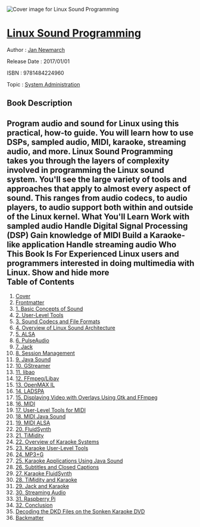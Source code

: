 ![Cover image for Linux Sound Programming](https://imgdetail.ebookreading.net/cover/cover/system_admin/EB9781484224960.jpg)

[Linux Sound Programming](https://ebookreading.net/view/book/Linux+Sound+Programming-EB9781484224960_1.html "Linux Sound Programming")
====================================================================================================================

Author : [Jan Newmarch](https://ebookreading.net/search/author/Jan+Newmarch)

Release Date : 2017/01/01

ISBN : 9781484224960

Topic : [System Administration](https://ebookreading.net/search/category/system-administration)

Book Description
-----------------

 Program audio and sound for Linux using this practical, how-to guide. You will learn how to use DSPs, sampled audio, MIDI, karaoke, streaming audio, and more. Linux Sound Programming takes you through the layers of complexity involved in programming the Linux sound system. You'll see the large variety of tools and approaches that apply to almost every aspect of sound. This ranges from audio codecs, to audio players, to audio support both within and outside of the Linux kernel.
What You'll Learn
Work with sampled audio
Handle Digital Signal Processing (DSP)
Gain knowledge of MIDI
Build a Karaoke-like application
Handle streaming audio
Who This Book Is For
Experienced Linux users and programmers interested in doing multimedia with Linux.
        Show and hide more                
Table of Contents
-----------------

1. [Cover](https://ebookreading.net/view/book/Linux+Sound+Programming-EB9781484224960_1.html)
1. [Frontmatter](https://ebookreading.net/view/book/Linux+Sound+Programming-EB9781484224960_2.html)
1. [1. Basic Concepts of Sound](https://ebookreading.net/view/book/Linux+Sound+Programming-EB9781484224960_3.html)
1. [2. User-Level Tools](https://ebookreading.net/view/book/Linux+Sound+Programming-EB9781484224960_4.html)
1. [3. Sound Codecs and File Formats](https://ebookreading.net/view/book/Linux+Sound+Programming-EB9781484224960_5.html)
1. [4. Overview of Linux Sound Architecture](https://ebookreading.net/view/book/Linux+Sound+Programming-EB9781484224960_6.html)
1. [5. ALSA](https://ebookreading.net/view/book/Linux+Sound+Programming-EB9781484224960_7.html)
1. [6. PulseAudio](https://ebookreading.net/view/book/Linux+Sound+Programming-EB9781484224960_8.html)
1. [7. Jack](https://ebookreading.net/view/book/Linux+Sound+Programming-EB9781484224960_9.html)
1. [8. Session Management](https://ebookreading.net/view/book/Linux+Sound+Programming-EB9781484224960_10.html)
1. [9. Java Sound](https://ebookreading.net/view/book/Linux+Sound+Programming-EB9781484224960_11.html)
1. [10. GStreamer](https://ebookreading.net/view/book/Linux+Sound+Programming-EB9781484224960_12.html)
1. [11. libao](https://ebookreading.net/view/book/Linux+Sound+Programming-EB9781484224960_13.html)
1. [12. FFmpeg/Libav](https://ebookreading.net/view/book/Linux+Sound+Programming-EB9781484224960_14.html)
1. [13. OpenMAX IL](https://ebookreading.net/view/book/Linux+Sound+Programming-EB9781484224960_15.html)
1. [14. LADSPA](https://ebookreading.net/view/book/Linux+Sound+Programming-EB9781484224960_16.html)
1. [15. Displaying Video with Overlays Using Gtk and FFmpeg](https://ebookreading.net/view/book/Linux+Sound+Programming-EB9781484224960_17.html)
1. [16. MIDI](https://ebookreading.net/view/book/Linux+Sound+Programming-EB9781484224960_18.html)
1. [17. User-Level Tools for MIDI](https://ebookreading.net/view/book/Linux+Sound+Programming-EB9781484224960_19.html)
1. [18. MIDI Java Sound](https://ebookreading.net/view/book/Linux+Sound+Programming-EB9781484224960_20.html)
1. [19. MIDI ALSA](https://ebookreading.net/view/book/Linux+Sound+Programming-EB9781484224960_21.html)
1. [20. FluidSynth](https://ebookreading.net/view/book/Linux+Sound+Programming-EB9781484224960_22.html)
1. [21. TiMidity](https://ebookreading.net/view/book/Linux+Sound+Programming-EB9781484224960_23.html)
1. [22. Overview of Karaoke Systems](https://ebookreading.net/view/book/Linux+Sound+Programming-EB9781484224960_24.html)
1. [23. Karaoke User-Level Tools](https://ebookreading.net/view/book/Linux+Sound+Programming-EB9781484224960_25.html)
1. [24. MP3+G](https://ebookreading.net/view/book/Linux+Sound+Programming-EB9781484224960_26.html)
1. [25. Karaoke Applications Using Java Sound](https://ebookreading.net/view/book/Linux+Sound+Programming-EB9781484224960_27.html)
1. [26. Subtitles and Closed Captions](https://ebookreading.net/view/book/Linux+Sound+Programming-EB9781484224960_28.html)
1. [27. Karaoke FluidSynth](https://ebookreading.net/view/book/Linux+Sound+Programming-EB9781484224960_29.html)
1. [28. TiMidity and Karaoke](https://ebookreading.net/view/book/Linux+Sound+Programming-EB9781484224960_30.html)
1. [29. Jack and Karaoke](https://ebookreading.net/view/book/Linux+Sound+Programming-EB9781484224960_31.html)
1. [30. Streaming Audio](https://ebookreading.net/view/book/Linux+Sound+Programming-EB9781484224960_32.html)
1. [31. Raspberry Pi](https://ebookreading.net/view/book/Linux+Sound+Programming-EB9781484224960_33.html)
1. [32. Conclusion](https://ebookreading.net/view/book/Linux+Sound+Programming-EB9781484224960_34.html)
1. [Decoding the DKD Files on the Sonken Karaoke DVD](https://ebookreading.net/view/book/Linux+Sound+Programming-EB9781484224960_35.html)
1. [Backmatter](https://ebookreading.net/view/book/Linux+Sound+Programming-EB9781484224960_36.html)
